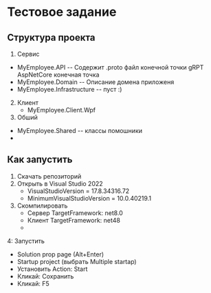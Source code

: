 # Тестовое задание
## Структура проекта
1. Сервис
  - MyEmployee.API -- Содержит .proto файл конечной точки gRPT AspNetCore конечная точка
  - MyEmployee.Domain -- Описание домена приложеня
  - MyEmployee.Infrastructure -- пуст :)

2. Клиент
   - MyEmployee.Client.Wpf
3. Обший
  - MyEmployee.Shared -- классы помошники
  - 
## Как запустить
1. Скачать репозиторий
2. Открыть в Visual Studio 2022
   - VisualStudioVersion = 17.8.34316.72
   - MinimumVisualStudioVersion = 10.0.40219.1
3. Скомпилировать
   - Сервер TargetFramework: net8.0
   - Клиент TargetFramework: net48
   - 
4: Запустить
   - Solution prop page (Alt+Enter)
   - Startup project (выбрать Multiple startap)
   - Установить Action: Start
   - Кликай: Сохранить
   - Кликай: F5
